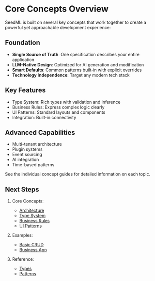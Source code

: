 # Core Concepts Overview

SeedML is built on several key concepts that work together to create a powerful yet approachable development experience:

## Foundation
- **Single Source of Truth**: One specification describes your entire application
- **LLM-Native Design**: Optimized for AI generation and modification
- **Smart Defaults**: Common patterns built-in with explicit overrides
- **Technology Independence**: Target any modern tech stack

## Key Features
- Type System: Rich types with validation and inference
- Business Rules: Express complex logic clearly
- UI Patterns: Standard layouts and components
- Integration: Built-in connectivity

## Advanced Capabilities
- Multi-tenant architecture
- Plugin systems
- Event sourcing
- AI integration
- Time-based patterns

See the individual concept guides for detailed information on each topic.

## Next Steps

1. Core Concepts:
   - [Architecture](architecture.md)
   - [Type System](type-system.md)
   - [Business Rules](business-rules.md)
   - [UI Patterns](ui-patterns.md)

2. Examples:
   - [Basic CRUD](../examples/basic-crud.md)
   - [Business App](../examples/business-app.md)

3. Reference:
   - [Types](../reference/types.md)
   - [Patterns](../reference/patterns.md)
